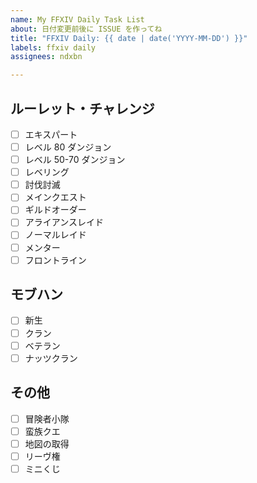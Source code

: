 ```yaml
---
name: My FFXIV Daily Task List
about: 日付変更前後に ISSUE を作ってね
title: "FFXIV Daily: {{ date | date('YYYY-MM-DD') }}"
labels: ffxiv daily
assignees: ndxbn

---
```


## ルーレット・チャレンジ

- [ ] エキスパート
- [ ] レベル 80 ダンジョン
- [ ] レベル 50-70 ダンジョン
- [ ] レベリング
- [ ] 討伐討滅
- [ ] メインクエスト
- [ ] ギルドオーダー
- [ ] アライアンスレイド
- [ ] ノーマルレイド
- [ ] メンター
- [ ] フロントライン

## モブハン

- [ ] 新生
- [ ] クラン
- [ ] ベテラン
- [ ] ナッツクラン

## その他

- [ ] 冒険者小隊
- [ ] 蛮族クエ
- [ ] 地図の取得
- [ ] リーヴ権
- [ ] ミニくじ
